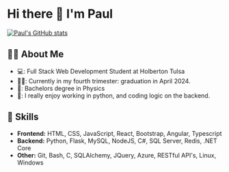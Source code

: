 # Hi there 👋 I'm Paul

<!--
**PStewart1/PStewart1** is a ✨ _special_ ✨ repository because its `README.md` (this file) appears on your GitHub profile.

Here are some ideas to get you started:

- 🔭 I’m currently working on ...
- 🌱 I’m currently learning ...
- 👯 I’m looking to collaborate on ...
- 🤔 I’m looking for help with ...
- 💬 Ask me about ...
- 📫 How to reach me: ...
- 😄 Pronouns: ...
- ⚡ Fun fact: ...
-->

[![Paul's GitHub stats](https://github-readme-stats.vercel.app/api/top-langs/?username=PStewart1&theme=dark&layout=compact)](https://github.com/anuraghazra/github-readme-stats)

## 👨‍💻 About Me

- 💻: Full Stack Web Development Student at Holberton Tulsa
- 👷‍♂️: Currently in my fourth trimester: graduation in April 2024.
- 🏫: Bachelors degree in Physics
- 🌟: I really enjoy working in python, and coding logic on the backend.

## 🧰 Skills
- **Frontend:** HTML, CSS, JavaScript, React, Bootstrap, Angular, Typescript
- **Backend:** Python, Flask, MySQL, NodeJS, C#, SQL Server, Redis, .NET Core
- **Other:** Git, Bash, C, SQLAlchemy, JQuery, Azure, RESTful API's, Linux, Windows
